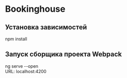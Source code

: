 # Bookinghouse
## Установка зависимостей 
npm install 
## Запуск сборщика проекта Webpack 
ng serve --open
<br>
URL: localhost:4200
